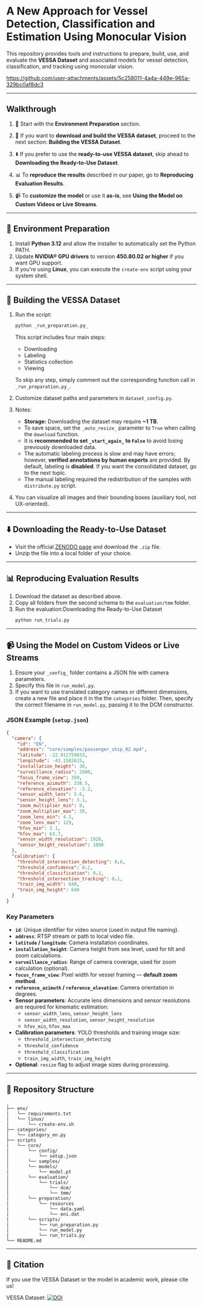 # A New Approach for Vessel Detection, Classification and Estimation Using Monocular Vision

This repository provides tools and instructions to prepare, build, use, and evaluate the **VESSA Dataset** and associated models for vessel detection, classification, and tracking using monocular vision.





https://github.com/user-attachments/assets/5c258011-4a4a-449e-965a-329bc0af8dc3

---

## Walkthrough

1. 🔧 Start with the **Environment Preparation** section.

2. 🧱 If you want to **download and build the VESSA dataset**, proceed to the next section: **Building the VESSA Dataset**.

3. ⬇️ If you prefer to use the **ready-to-use VESSA dataset**, skip ahead to **Downloading the Ready-to-Use Dataset**.

4. 📊 To **reproduce the results** described in our paper, go to **Reproducing Evaluation Results**.

5. 📹 To **customize the model** or use it **as-is**, see **Using the Model on Custom Videos or Live Streams**.


---

## 🔧 Environment Preparation

1. Install **Python 3.12** and allow the installer to automatically set the Python PATH.
2. Update **NVIDIA® GPU drivers** to version **450.80.02 or higher** if you want GPU support.
3. If you're using **Linux**, you can execute the `create-env` script using your system shell.


---

## 🧱 Building the VESSA Dataset 

1. Run the script:  
   ```bash
   python _run_preparation.py_
   ```
   This script includes four main steps:
   - Downloading
   - Labeling
   - Statistics collection
   - Viewing

   To skip any step, simply comment out the corresponding function call in `_run_preparation.py_`.

2. Customize dataset paths and parameters in `dataset_config.py`.

3. Notes:
   - **Storage:** Downloading the dataset may require **~1 TB**.
   - To save space, set the `_auto_resize_` parameter to `True` when calling the `download` function.
   - It is **recommended to set `_start_again_` to `False`** to avoid losing previously downloaded data.
   - The automatic labeling process is slow and may have errors; however, **verified annotations by human experts** are provided. By default, labeling is **disabled**. If you want the consolidated dataset, go to the next topic.
   - The manual labeling required the redistribution of the samples with `distribute.py` script.

4. You can visualize all images and their bounding boxes (auxiliary tool, not UX-oriented).

---

## ⬇️ Downloading the Ready-to-Use Dataset

- Visit the official [ZENODO page](https://zenodo.org/) and download the `.zip` file.
- Unzip the file into a local folder of your choice.

---

## 📊 Reproducing Evaluation Results

1. Download the dataset as described above.
2. Copy all folders from the second schema to the `evaluation/tmm` folder.
3. Run the evaluation:Downloading the Ready-to-Use Dataset
   ```bash
   python run_trials.py
   ```

---

## 📹 Using the Model on Custom Videos or Live Streams

1. Ensure your `_config_` folder contains a JSON file with camera parameters.
2. Specify this file in `run_model.py`.
3. If you want to use translated category names or different dimensions, create a new file and place it in the the `categories` folder. Then, specify the correct filename in `run_model.py`, passing it to the DCM constructor.

### JSON Example (`setup.json`)
```json
{
  "camera": {
    "id": "EN",
    "address": "core/samples/passenger_ship_02.mp4",
    "latitude": -22.912759833,
    "longitude": -43.1582615,
    "installation_height": 30,
    "surveillance_radius": 2800,
    "focus_frame_view": 350,
    "reference_azimuth": 338.5,
    "reference_elevation": -3.2,
    "sensor_width_lens": 5.6,
    "sensor_height_lens": 3.1,
    "zoom_multiplier_min": 0,
    "zoom_multiplier_max": 30,
    "zoom_lens_min": 4.3,
    "zoom_lens_max": 129,
    "hfov_min": 2.1,
    "hfov_max": 63.7,
    "sensor_width_resolution": 1920,
    "sensor_height_resolution": 1080
  },
  "calibration": {
    "threshold_intersection_detecting": 0.6,
    "threshold_confidence": 0.2,
    "threshold_classification": 0.1,
    "threshold_intersection_tracking": 0.1,
    "train_img_width": 640,
    "train_img_height": 640
  }
}
```

### Key Parameters

- **`id`**: Unique identifier for video source (used in output file naming).
- **`address`**: RTSP stream or path to local video file.
- **`latitude` / `longitude`**: Camera installation coordinates.
- **`installation_height`**: Camera height from sea level, used for tilt and zoom calculations.
- **`surveillance_radius`**: Range of camera coverage, used for zoom calculation (optional).
- **`focus_frame_view`**: Pixel width for vessel framing — **default zoom method**.
- **`reference_azimuth` / `reference_elevation`**: Camera orientation in degrees.
- **Sensor parameters**: Accurate lens dimensions and sensor resolutions are required for kinematic estimation:
  - `sensor_width_lens`, `sensor_height_lens`
  - `sensor_width_resolution`, `sensor_height_resolution`
  - `hfov_min`, `hfov_max`
- **Calibration parameters**: YOLO thresholds and training image size:
  - `threshold_intersection_detecting`
  - `threshold_confidence`
  - `threshold_classification`
  - `train_img_width`, `train_img_height`
- **Optional**: `resize` flag to adjust image sizes during processing.

---

## 📂 Repository Structure

```
.
├── env/
|   └── requirements.txt   
|   └── linux/
|       └── create-env.sh
├── categories/
│   └── category_en.py
├── scripts
|   └── core/
|       └── config/
│           └── setup.json
│       └── samples/
│       └── models/
|           └── model.pt
|       └── evaluation/
│           └── trials/ 
│               └── dcm/            
│               └── tmm/
|       └── preparation/
|           └── resources
|               └── data.yaml
|               └── eni.dat
|       └── scripts/
|           └── run_preparation.py
|           └── run_model.py
|           └── run_trials.py
└── README.md
```

---

## 🧠 Citation

If you use the VESSA Dataset or the model in academic work, please cite us!

VESSA Dataset: [![DOI](https://zenodo.org/badge/DOI/10.5281/zenodo.15459993.svg)](https://doi.org/10.5281/zenodo.15459993)


